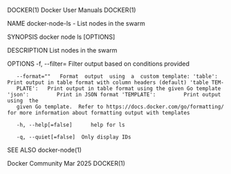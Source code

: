 DOCKER(1)							      Docker User Manuals							     DOCKER(1)

NAME
       docker-node-ls - List nodes in the swarm

SYNOPSIS
       docker node ls [OPTIONS]

DESCRIPTION
       List nodes in the swarm

OPTIONS
       -f, --filter=	  Filter output based on conditions provided

       --format=""	 Format	 output	 using	a  custom template: 'table':		Print output in table format with column headers (default) 'table TEM‐
       PLATE':	 Print output in table format using the given Go template 'json':	      Print in JSON format 'TEMPLATE':	       Print output using  the
       given Go template.  Refer to https://docs.docker.com/go/formatting/ for more information about formatting output with templates

       -h, --help[=false]      help for ls

       -q, --quiet[=false]	Only display IDs

SEE ALSO
       docker-node(1)

Docker Community							   Mar 2025								     DOCKER(1)
